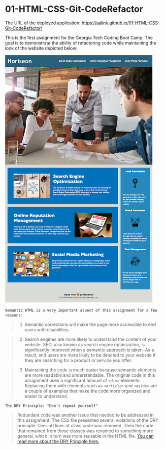 # 01-HTML-CSS-Git-CodeRefactor

The URL of the deployed application:
https://aalink.github.io/01-HTML-CSS-Git-CodeRefactor/

This is the first assignment for the Georgia Tech Coding Boot Camp.
The goal is to demonstrate the ability of refactoring code while maintaining the look of the website depicted below:

![Horiseon web application](assets/images/my-code-refactor-Horiseon-Strategies-for-the-Web.png)

```
Semantic HTML is a very important aspect of this assignment for a few reasons:
```
> 1) Semantic corrections will make the page more accessible to end users with disabilities.

> 2) Search engines are more likely to understand the content of your website. SEO, also known as search engine optimization, is significantly improved when a semantic approach is taken. As a result, end users are more likely to be directed to your website if they are searching for a product or service you offer.

> 3) Maintaining the code is much easier because semantic elements are more readable and understandable.  The original code in this assignment used a significant amount of `<div>` elements.  Replacing them with elements such as `<article>` and `<aside>` are a couple of examples that make the code more organized and easier to understand.


```
The DRY Principle: "Don't repeat yourself"
```

> Redundant code was another issue that needed to be addressed in this assignment. The CSS file presented several violations of the DRY principle.  Over 50 lines of class code was removed.  Then the code that remained from those classes was renamed to something more general, which in turn was more reusable in the HTML file.
[You can read more about the DRY Principle here.](https://en.wikipedia.org/wiki/Don't_repeat_yourself)
